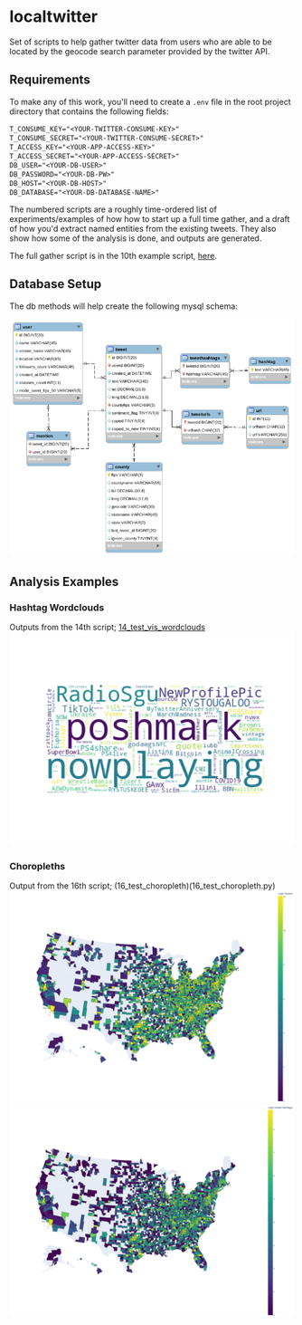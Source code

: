 # localtwitter
Set of scripts to help gather twitter data from users who are able to be located by the geocode search parameter provided by the twitter API.


## Requirements
To make any of this work, you'll need to create a `.env` file in the root project directory that contains the following fields:
```
T_CONSUME_KEY="<YOUR-TWITTER-CONSUME-KEY>"
T_CONSUME_SECRET="<YOUR-TWITTER-CONSUME-SECRET>"
T_ACCESS_KEY="<YOUR-APP-ACCESS-KEY>"
T_ACCESS_SECRET="<YOUR-APP-ACCESS-SECRET>"
DB_USER="<YOUR-DB-USER>"
DB_PASSWORD="<YOUR-DB-PW>"
DB_HOST="<YOUR-DB-HOST>"
DB_DATABASE="<YOUR-DB-DATABASE-NAME>"
```

The numbered scripts are a roughly time-ordered list of experiments/examples of how how to start up a full time gather, and a draft of how you'd extract named entities from the existing tweets. They also show how some of the analysis is done, and outputs are generated. 

The full gather script is in the 10th example script, [here](10_long_running_gather.py).

## Database Setup
The db methods will help create the following mysql schema:

![db schema](doc/db_schema.png)

## Analysis Examples

### Hashtag Wordclouds
Outputs from the 14th script; [14_test_vis_wordclouds](14_test_vis_wordclouds.py)
![word cloud examples](doc/ht_wordcloud_test.png)

### Choropleths
Output from the 16th script; (16_test_choropleth)(16_test_choropleth.py)
![choropleth example - log tweet count](doc/choropleth_logtweets.png)
![choropleth example - log unq ht count](doc/choropleth_log_unqht_count.png)
